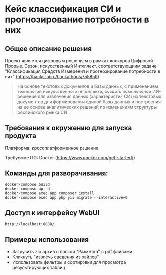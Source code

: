 # Кейс классификация СИ и прогнозирование потребности в них

## Общее описание решения

Проект является цифровым решением в рамках конкурса Цифровой Прорыв. Сезон: искусственный Интеллект, соответствующиим задаче "Классификация Средств Измерения
и прогнозирование потребности в них" (https://hacks-ai.ru/hackathons/755859)

> На основе текстовых документов и базы
данных, с применением технологий искусственного интеллекта, создать комплексное ИИ-решение для извлечения данных
(характеристик СИ) из текстовых документов для формирования единой базы данных и построения на её основе аналитических решений по изменениям структуры
российского рынка СИ

## Требования к окружению для запуска продукта
Платформа: кроссплатформенное решение

Требуемое ПО: Docker (https://www.docker.com/get-started/)

## Команды для разворачивания:
```
docker-compose build
docker-compose up -d
docker-compose exec app composer install
docker-compose exec app php yii migrate --interactive=0
```

## Доступ к интерфейсу WebUI
```
http://localhost:8888/
```

## Примеры использования
- Загрузить zip архив с папкой "Разметка" с pdf файлами
- Кликнуть "извлечь сведения из файлов"
- Использовать фильтры и сортировки для просмотра результирующих таблиц
